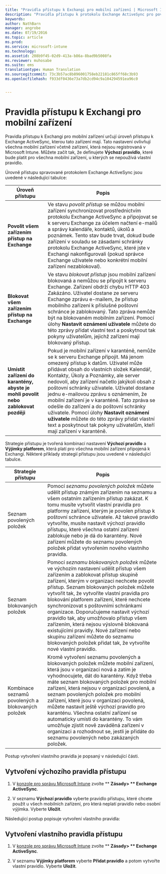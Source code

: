 ```yaml
---
title: "Pravidla přístupu k Exchangi pro mobilní zařízení | Microsoft Intune"
description: "Pravidla přístupu k protokolu Exchange ActiveSync pro povolení nebo blokování připojení zařízení s EAS"
keywords: 
author: NathBarn
manager: angrobe
ms.date: 07/19/2016
ms.topic: article
ms.prod: 
ms.service: microsoft-intune
ms.technology: 
ms.assetid: 208b9f45-02d9-413a-b86a-8bad9b5008fa
ms.reviewer: muhosabe
ms.suite: ems
translationtype: Human Translation
ms.sourcegitcommit: 73c3b57ac8b896001758eb22181c865ff68c3b93
ms.openlocfilehash: f933df0436e73a7db2cd94c9a104294591ea96c0


---
```


# Pravidla přístupu k Exchangi pro mobilní zařízení
Pravidla přístupu k Exchangi pro mobilní zařízení určují úroveň přístupu k Exchange ActiveSync, kterou tato zařízení mají. Tato nastavení ovlivňují všechna mobilní zařízení včetně zařízení, která nejsou registrovaná v Microsoft Intune. Můžete začít tak, že definujete **Výchozí pravidlo**, které bude platit pro všechna mobilní zařízení, u kterých se nepoužívá vlastní pravidlo.

Úrovně přístupu spravované protokolem Exchange ActiveSync jsou uvedené v následující tabulce:

|Úroveň přístupu|Popis|
|----------------|---------------|
|**Povolit všem zařízením přístup na Exchange**|Ve stavu *povolit přístup* se můžou mobilní zařízení synchronizovat prostřednictvím protokolu Exchange ActiveSync a připojovat se k serveru Exchange za účelem načtení e-mailů a správy kalendáře, kontaktů, úkolů a poznámek. Tento stav bude trvat, dokud bude zařízení v souladu se zásadami schránky protokolu Exchange ActiveSync, které jste v Exchangi nakonfigurovali (pokud správce Exchange uživatele nebo konkrétní mobilní zařízení nezablokoval).|
|**Blokovat všem zařízením přístup na Exchange**|Ve stavu *blokovat přístup* jsou mobilní zařízení blokovaná a nemůžou se připojit k serveru Exchange. Zařízení obdrží chybu HTTP 403 Zakázáno. Uživatel dostane ze serveru Exchange zprávu e-mailem, že přístup mobilního zařízení k příslušné poštovní schránce je zablokovaný. Tato zpráva nemůže být na blokovaném mobilním zařízení. Pomocí úlohy **Nastavit oznámení uživatele** můžete do této zprávy přidat vlastní text a poskytnout tak pokyny uživatelům, jejichž zařízení mají blokovaný přístup. |
|**Umístit zařízení do karantény, abyste je mohli povolit nebo zablokovat později**|Pokud je mobilní zařízení v karanténě, nemůže se k serveru Exchange připojit. Má jenom omezený přístup k datům. Uživatel může přidávat obsah do vlastních složek Kalendář, Kontakty, Úkoly a Poznámky, ale server nedovolí, aby zařízení načetlo jakýkoli obsah z poštovní schránky uživatele. Uživatel dostane jednu e-mailovou zprávu s oznámením, že mobilní zařízení je v karanténě. Tato zpráva se odešle do zařízení a do poštovní schránky uživatele. Pomocí úlohy **Nastavit oznámení uživatele** můžete do této zprávy přidat vlastní text a poskytnout tak pokyny uživatelům, kteří mají zařízení v karanténě.|

Strategie přístupu je tvořená kombinací nastavení **Výchozí pravidlo** a **Výjimky platforem**, která platí pro všechna mobilní zařízení připojená k Exchangi. Některé příklady strategií přístupu jsou uvedené v následující tabulce.

|Strategie přístupu|Popis|
|-------------------|---------------|
|Seznam povolených položek|Pomocí *seznamu povolených položek* můžete udělit přístup známým zařízením na seznamu a všem ostatním zařízením přístup zakázat. K tomu musíte vytvořit vlastní pravidla pro platformy zařízení, kterým je povolen přístup k poštovní schránce uživatele. Až takové pravidlo vytvoříte, musíte nastavit výchozí pravidlo přístupu, které všechna ostatní zařízení zablokuje nebo je dá do karantény. Nové zařízení můžete do seznamu povolených položek přidat vytvořením nového vlastního pravidla.|
|Seznam blokovaných položek|Pomocí *seznamu blokovaných položek* můžete ve výchozím nastavení udělit přístup všem zařízením a zablokovat přístup skupině zařízení, kterým v organizaci nechcete povolit přístup. Seznam blokovaných položek můžete vytvořit tak, že vytvoříte vlastní pravidla pro blokování platforem zařízení, které nechcete synchronizovat s poštovními schránkami organizace. Doporučujeme nastavit výchozí pravidlo tak, aby umožňovalo přístup všem zařízením, která nejsou výslovně blokovaná existujícími pravidly. Nové zařízení nebo skupinu zařízení můžete do seznamu blokovaných položek přidat tak, že vytvoříte nové vlastní pravidlo.|
|Kombinace seznamů povolených a blokovaných položek|Kromě vytvoření seznamu povolených a blokovaných položek můžete mobilní zařízení, která jsou v organizaci nová a zatím je vyhodnocujete, dát do karantény. Když třeba máte seznam blokovaných položek pro mobilní zařízení, která nejsou v organizaci povolená, a seznam povolených položek pro mobilní zařízení, které jsou v organizaci povolená, můžete nastavit ještě výchozí pravidlo pro karanténu. Všechna ostatní zařízení se automaticky umístí do karantény. To vám umožňuje zjistit nově zaváděná zařízení v organizaci a rozhodnout se, jestli je přidáte do seznamu povolených nebo zakázaných položek.|
Postup vytvoření vlastního pravidla je popsaný v následující části.

## Vytvoření výchozího pravidla přístupu

1.  V [konzole pro správu Microsoft Intune](http://manage.microsoft.com) zvolte ** **Zásady&gt; ** Exchange ActiveSync**.

2.  V seznamu **Výchozí pravidlo** vyberte pravidlo přístupu, které chcete použít u všech mobilních zařízení, pro která neplatí pravidlo nebo osobní výjimka. Vyberte **Uložit**.

Následující postup popisuje vytvoření vlastního pravidla:

## Vytvoření vlastního pravidla přístupu

1. V [konzole pro správu Microsoft Intune](http://manage.microsoft.com) zvolte ** **Zásady&gt; ** Exchange ActiveSync**.

2.  V seznamu **Výjimky platforem** vyberte **Přidat pravidlo** a potom vytvořte vlastní pravidlo. Vyberte **Uložit**.



<!--HONumber=Sep16_HO1-->


